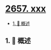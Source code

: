 # [2657. xxx](https://github.com/Tdahuyou/TNotes.leetcode/tree/main/notes/2657.%20xxx)

<!-- region:toc -->

- [1. 📝 概述](#1--概述)

<!-- endregion:toc -->

## 1. 📝 概述
